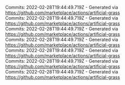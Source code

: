Commits: 2022-02-28T19:44:49.719Z - Generated via https://github.com/marketplace/actions/artificial-grass
<br>
Commits: 2022-02-28T19:44:49.719Z - Generated via https://github.com/marketplace/actions/artificial-grass
<br>
Commits: 2022-02-28T19:44:49.719Z - Generated via https://github.com/marketplace/actions/artificial-grass
<br>
Commits: 2022-02-28T19:44:49.719Z - Generated via https://github.com/marketplace/actions/artificial-grass
<br>
Commits: 2022-02-28T19:44:49.719Z - Generated via https://github.com/marketplace/actions/artificial-grass
<br>
Commits: 2022-02-28T19:44:49.719Z - Generated via https://github.com/marketplace/actions/artificial-grass
<br>
Commits: 2022-02-28T19:44:49.719Z - Generated via https://github.com/marketplace/actions/artificial-grass
<br>
